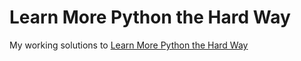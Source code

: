 # Learn More Python the Hard Way

My working solutions to
[Learn More Python the Hard Way](https://learncodethehardway.org/more-python-book/)

